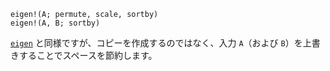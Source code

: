 ```
eigen!(A; permute, scale, sortby)
eigen!(A, B; sortby)
```

[`eigen`](@ref) と同様ですが、コピーを作成するのではなく、入力 `A`（および `B`）を上書きすることでスペースを節約します。
